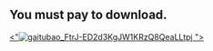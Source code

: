 ## You must pay to download.

<!DOCTYPE html>

<html>

<head>

 <meta charset="utf-8">

</head>

<body>

<a href="http://www.php.cn"><"![gaitubao_FtrJ-ED2d3KgJW1KRzQ8QeaLLtpj](https://user-images.githubusercontent.com/82256583/116786993-3c83ee80-aad4-11eb-8e5b-bf35099d0099.jpg)
"> </a>

</body>

</html>

